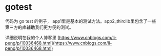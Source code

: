 # gotest
代码为 go test 的例子，
app1里是基本的测试方法。app2_thirdlib里包含了一些第三方的库辅助我们更方便的测试。

详细说明在我的个人博客里
[https://www.cnblogs.com/li-peng/p/10036468.html](https://www.cnblogs.com/li-peng/p/10036468.html)
